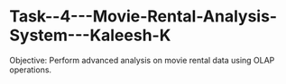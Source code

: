 # Task--4---Movie-Rental-Analysis-System---Kaleesh-K

Objective:
Perform advanced analysis on movie rental data using OLAP operations.
